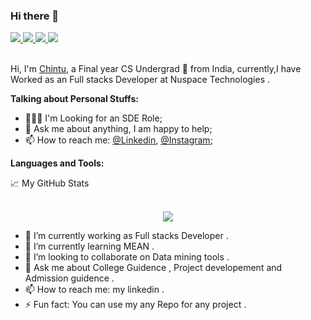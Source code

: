 ### Hi there 👋
<!-- <img src="https://i.pinimg.com/originals/18/a4/94/18a4949fc9c8067172d3b96e302e7097.gif" width="100%" height="400px"/> -->

<!-- ### Hey there <img src="https://media.giphy.com/media/hvRJCLFzcasrR4ia7z/giphy.gif" width="25px"> -->

<div>
  <a href="https://www.linkedin.com/in/chintu-stacks-780819169/">
  <img src="https://img.icons8.com/fluent/48/000000/linkedin.png"/>
</a>

<a href="https://www.instagram.com/chintustacks/">
 <img src="https://img.icons8.com/color/48/000000/instagram-new--v1.png"/>
</a>
<a href="https://twitter.com/home?lang=en">
  <img src="https://img.icons8.com/fluent/48/000000/twitter.png"/>
</a>
<a href="https://www.youtube.com/channel/UCMQc1oRA8ocvuAHIckcB7ZA">
  <img src="https://img.icons8.com/color/48/000000/youtube-play.png"/>
</a>
</div>

<br/>

Hi, I'm [Chintu](https://github.com/chintustacks), a Final year CS Undergrad 🚀 from India, currently,I have Worked as an Full stacks Developer at Nuspace Technologies .

**Talking about Personal Stuffs:**

- 👨🏽‍💻 I'm Looking for an SDE Role; 
- 💬 Ask me about anything, I am happy to help;
- 📫 How to reach me: [@Linkedin](https://www.linkedin.com/in/chintu-stacks-780819169/), [@Instagram](https://www.instagram.com/chintustacks/);


**Languages and Tools:**  



<summary>📈 My GitHub Stats</summary>
<br>

<p align="center"><img align="center" src="https://github-readme-stats.vercel.app/api?username=chintustacks)](https://github.com/anuraghazra/github-readme-stats" /></p>




- 🔭 I’m currently working as Full stacks Developer .
- 🌱 I’m currently learning MEAN .
- 👯 I’m looking to collaborate on Data mining tools .
- 💬 Ask me about College Guidence , Project developement and Admission guidence  .
- 📫 How to reach me: my linkedin .
- ⚡ Fun fact: You can use my any Repo for any project .
